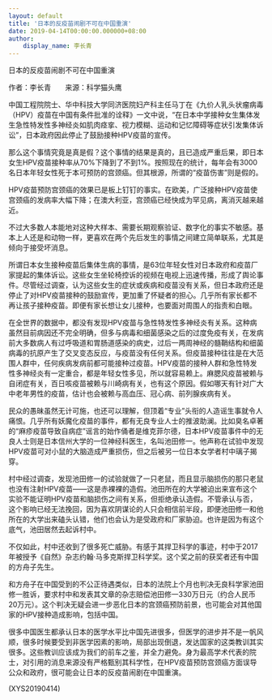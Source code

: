 ```yaml
---
layout: default
title: '日本的反疫苗闹剧不可在中国重演'
date: 2019-04-14T00:00:00.000000+08:00
author:
    display_name: 李长青
---
```


日本的反疫苗闹剧不可在中国重演

作者：李长青　　来源：科学猫头鹰

中国工程院院士、华中科技大学同济医院妇产科主任马丁在《九价人乳头状瘤病毒（HPV）疫苗在中国有条件批准的诠释》一文中说，“在日本中学接种女生集体发生急性特发性多神经炎如肌肉痉挛、视力模糊、运动和记忆障碍等症状引发集体诉讼”，日本政府因此停止了鼓励接种HPV疫苗的宣传。

那么这个事情究竟是真是假？这个事情的结果是真的，且已造成严重后果，即日本女生HPV疫苗接种率从70%下降到了不到1%。按照现在的统计，每年会有3000名日本年轻女性死于本可预防的宫颈癌。但其根源，所谓的“疫苗伤害”则是假的。

HPV疫苗预防宫颈癌的效果已是板上钉钉的事实。在欧美，广泛接种HPV疫苗使宫颈癌的发病率大幅下降；在澳大利亚，宫颈癌已经快成为罕见病，离消灭越来越近。

不过大多数人本能地对这种大样本、需要长期观察验证、数字化的事实不敏感。基本上人还是和动物一样，更喜欢在两个先后发生的事情之间建立简单联系，尤其是倾向于接受坏消息。

所谓日本女生接种疫苗后集体生病的事情，是63位年轻女性对日本政府和疫苗厂家提起的集体诉讼。这些女生坐轮椅控诉的视频在电视上迅速传播，形成了舆论事件。尽管经过调查，认为这些女生的症状或疾病和疫苗没有关系，但日本政府还是停止了对HPV疫苗接种的鼓励宣传，更加重了怀疑者的担心。几乎所有家长都不再让孩子接种疫苗。即便有家长想让女儿接种，也要面对周围人的指责和白眼。

在全世界的数据中，都没有发现HPV疫苗与急性特发性多神经炎有关系。这种病虽然目前病因还不完全明确，但多与病毒和细菌感染之后的过度免疫有关，在发病前大多数病人有过呼吸道和胃肠道感染的病史，过后一两周神经的髓鞘结构和细菌病毒的抗原产生了交叉变态反应，与疫苗没有任何关系。但疫苗接种往往是在大范围人群中，任何疾病发病前都可能接种过疫苗。HPV疫苗的接种人群和急性特发性多神经炎有一定重合，都是年轻女性多见，所以就容易赖上。麻腮风疫苗被赖与自闭症有关，百日咳疫苗被赖与川崎病有关，也有这个原因。假如哪天有针对广大中老年男性的疫苗，估计也会被赖与高血压、冠心病、前列腺疾病有关。

民众的愚昧虽然无计可施，也还可以理解，但顶着“专业”头衔的人造谣生事就令人痛恨。几乎所有妖魔化疫苗的事件，都有无良专业人士的推波助澜。比如臭名卓著的“麻疹疫苗导致自病症”谣言的始作俑者是维克菲尔德，日本HPV疫苗事件中的无良人士则是日本信州大学的一位神经科医生，名叫池田修一。他声称在试验中发现HPV疫苗可对小鼠的大脑造成严重损伤，但之后被另一位日本女学者村中璃子揭穿。

村中经过调查，发现池田修一的试验就做了一只老鼠，而且显示脑损伤的那只老鼠也没有注射HPV疫苗——这是赤裸裸的造假。池田所在的大学被迫出来宣布这个实验不能证明HPV疫苗和脑损伤之间有关系，但拒绝承认造假。不管承认与否，这个影响已经无法挽回，因为喜欢阴谋论的人只会相信前半段，即便池田修一和他所在的大学出来磕头认错，他们也会认为是受政府和厂家胁迫。也许是因为有这个底气，池田居然去起诉村中。

不仅如此，村中还收到了很多死亡威胁。有感于其捍卫科学的事迹，村中于2017年被授予《自然》杂志约翰·马多克斯捍卫科学奖。这个奖之前的获奖者还有中国的方舟子先生。

和方舟子在中国受到的不公正待遇类似，日本的法院上个月也判决无良科学家池田修一胜诉，要求村中和发表其文章的杂志赔偿池田修一330万日元（约合人民币20万元）。这个判决无疑会进一步恶化日本的宫颈癌预防前景，也可能会对其他国家的HPV接种造成影响，包括中国。

很多中国医生都承认日本的医学水平比中国先进很多，但医学的进步并不是一帆风顺，很多时候要受到非医学因素的影响，局部出现倒退，发达国家的这类教训其实很多。这些教训应该成为我们的前车之鉴，并全力避免。身为最高学术代表的院士，对引用的消息来源没有严格甄别其科学性，在HPV疫苗预防宫颈癌方面误导公众和政府，很可能会让日本的反疫苗闹剧在中国重演。

(XYS20190414)

